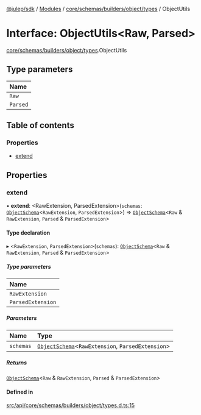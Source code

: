 [@julep/sdk](../README.md) / [Modules](../modules.md) / [core/schemas/builders/object/types](../modules/core_schemas_builders_object_types.md) / ObjectUtils

# Interface: ObjectUtils\<Raw, Parsed\>

[core/schemas/builders/object/types](../modules/core_schemas_builders_object_types.md).ObjectUtils

## Type parameters

| Name |
| :------ |
| `Raw` |
| `Parsed` |

## Table of contents

### Properties

- [extend](core_schemas_builders_object_types.ObjectUtils.md#extend)

## Properties

### extend

• **extend**: \<RawExtension, ParsedExtension\>(`schemas`: [`ObjectSchema`](../modules/core_schemas_builders_object_types.md#objectschema)\<`RawExtension`, `ParsedExtension`\>) => [`ObjectSchema`](../modules/core_schemas_builders_object_types.md#objectschema)\<`Raw` & `RawExtension`, `Parsed` & `ParsedExtension`\>

#### Type declaration

▸ \<`RawExtension`, `ParsedExtension`\>(`schemas`): [`ObjectSchema`](../modules/core_schemas_builders_object_types.md#objectschema)\<`Raw` & `RawExtension`, `Parsed` & `ParsedExtension`\>

##### Type parameters

| Name |
| :------ |
| `RawExtension` |
| `ParsedExtension` |

##### Parameters

| Name | Type |
| :------ | :------ |
| `schemas` | [`ObjectSchema`](../modules/core_schemas_builders_object_types.md#objectschema)\<`RawExtension`, `ParsedExtension`\> |

##### Returns

[`ObjectSchema`](../modules/core_schemas_builders_object_types.md#objectschema)\<`Raw` & `RawExtension`, `Parsed` & `ParsedExtension`\>

#### Defined in

[src/api/core/schemas/builders/object/types.d.ts:15](https://github.com/julep-ai/samantha-monorepo/blob/9aefd53/sdks/js/src/api/core/schemas/builders/object/types.d.ts#L15)
